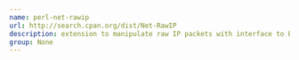 ```yaml
---
name: perl-net-rawip
url: http://search.cpan.org/dist/Net-RawIP
description: extension to manipulate raw IP packets with interface to B<libpcap>. URL : http://search.cpan.org/dist/Net-RawIP Groups : None
group: None
---
```

